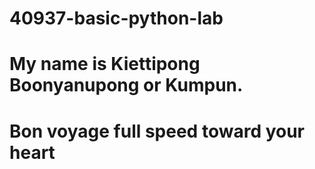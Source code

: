 # 40937-basic-python-lab
# My name is Kiettipong Boonyanupong or Kumpun.
# Bon voyage full speed toward your heart 
